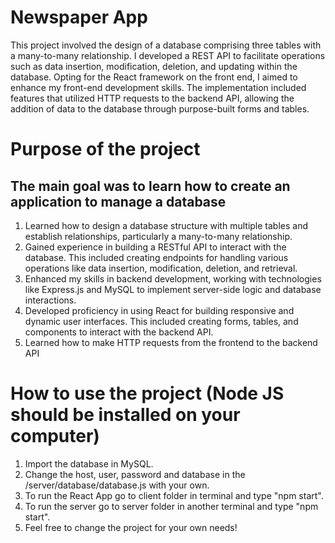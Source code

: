 # Newspaper App

This project involved the design of a database comprising three tables with a many-to-many relationship. I developed a REST API to facilitate operations such as data insertion, modification, deletion, and updating within the database. Opting for the React framework on the front end, I aimed to enhance my front-end development skills. The implementation included features that utilized HTTP requests to the backend API, allowing the addition of data to the database through purpose-built forms and tables. 

# Purpose of the project

## The main goal was to learn how to create an application to manage a database

1. Learned how to design a database structure with multiple tables and establish relationships, particularly a many-to-many relationship.
2. Gained experience in building a RESTful API to interact with the database. This included creating endpoints for handling various operations like data insertion, modification, deletion, and retrieval.
3. Enhanced my skills in backend development, working with technologies like Express.js and MySQL to implement server-side logic and database interactions.
4. Developed proficiency in using React for building responsive and dynamic user interfaces. This included creating forms, tables, and components to interact with the backend API.
5. Learned how to make HTTP requests from the frontend to the backend API

# How to use the project (Node JS should be installed on your computer)

1. Import the database in MySQL.
2. Change the host, user, password and database in the /server/database/database.js with your own.
3. To run the React App go to client folder in terminal and type "npm start".
4. To run the server go to server folder in another terminal and type "npm start".
5. Feel free to change the project for your own needs!
